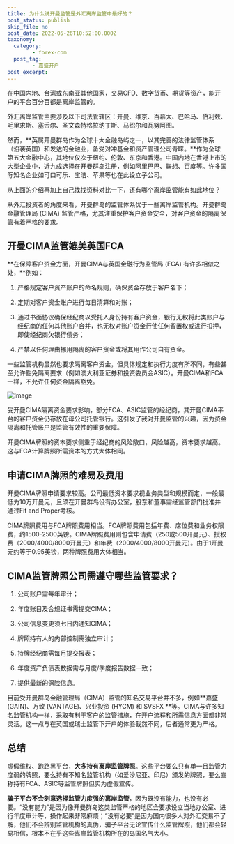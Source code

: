 ```yaml
---
title: 为什么说开曼监管是外汇离岸监管中最好的？
post_status: publish
skip_file: no
post_date: 2022-05-26T10:52:00.000Z
taxonomy:
  category:
        - forex-com
  post_tag:
        - 嘉盛开户
post_excerpt: 
---
```

在中国内地、台湾或东南亚其他国家，交易CFD、数字货币、期货等资产，能开户的平台百分百都是离岸监管的。

外汇离岸监管主要涉及以下司法管辖区：开曼、维京、百慕大、巴哈马、伯利兹、毛里求斯、塞舌尔、圣文森特格拉纳丁斯、马绍尔和瓦努阿图。

然而，**英属开曼群岛作为全球十大金融岛屿之一，以其完善的法律监管体系（沿袭英国）和发达的金融业，备受对冲基金和资产管理公司青睐。**作为全球第五大金融中心，其地位仅次于纽约、伦敦、东京和香港。中国内地在香港上市的大型企业中，近九成选择在开曼群岛注册，例如阿里巴巴、联想、百度等。许多国际知名企业如可口可乐、宝洁、苹果等也在此设立子公司。

从上面的介绍再加上自己找找资料对比一下，还有哪个离岸监管能有如此地位？

从外汇投资者的角度来看，开曼群岛的监管体系优于一些离岸监管机构。开曼群岛金融管理局 (CIMA) 监管严格，尤其注重保护客户资金安全，对客户资金的隔离保管有着严格的要求。

## 开曼CIMA监管媲美英国FCA

**在保障客户资金方面，开曼CIMA与英国金融行为监管局 (FCA) 有许多相似之处，**例如：

1. 严格规定客户资产账户的命名规则，确保资金存放于客户名下；

1. 定期对客户资金账户进行每日清算和对账；

1. 通过书面协议确保经纪商以受托人身份持有客户资金，银行无权将此类账户与经纪商的任何其他账户合并，也无权对账户资金行使任何留置权或进行扣押，即使经纪商欠银行债务；

1. 严禁以任何理由挪用隔离的客户资金或将其用作公司自有资金。

一些监管机构虽然也要求隔离客户资金，但具体规定和执行力度有所不同，有些甚至允许豁免隔离要求（例如澳大利亚证券和投资委员会ASIC）。开曼CIMA和FCA一样，不允许任何资金隔离豁免。

![Image](https://prod-files-secure.s3.us-west-2.amazonaws.com/39ed1227-6d7d-4570-be36-9ccd4a2c4241/bd849744-3fcb-4a37-8312-357962c8f065/image.png?X-Amz-Algorithm=AWS4-HMAC-SHA256&X-Amz-Content-Sha256=UNSIGNED-PAYLOAD&X-Amz-Credential=ASIAZI2LB466ULISUVDQ%2F20250702%2Fus-west-2%2Fs3%2Faws4_request&X-Amz-Date=20250702T101355Z&X-Amz-Expires=3600&X-Amz-Security-Token=IQoJb3JpZ2luX2VjEPL%2F%2F%2F%2F%2F%2F%2F%2F%2F%2FwEaCXVzLXdlc3QtMiJHMEUCIQDAUVKoOOy1N%2BEN1N2QgzYZSKbv6vIJc4A4piQer5iVEwIgYj1xp9WLN0eUOCA0r0s8vurVvtGtDPlZaFOCLdPYu%2BYqiAQI6%2F%2F%2F%2F%2F%2F%2F%2F%2F%2F%2FARAAGgw2Mzc0MjMxODM4MDUiDAcAN1ZFAqnnjrMUIircAyzQYPK5%2B8G%2FxCHfbX2N1PivNtb62o6oirHL2GFvMYERV%2BpdSrhGHUAO1nx5OaVKgIY1kqVzqu271%2Bj13JyJleBS6yv%2BrnjkvnkLoSqj7sHqpwwUi5BdB3oVEDlbCU6W1HfE2NfZWte50nCqBmAVVVIC7FPI64dsNfr1ci6KqIZtmlL4nPZh1ysuolL8cpJBgOKUAISAKXYfHHKYh44yMfoez1rbg%2BxKq9pSyj1f2eqK7pYx7jW1U6flJZXZ8Z1F2XkbX%2BaVonNQNmVeLOnxlySBtSG42sj4bFgvYFi3c3tmOU4OuDFsjBK%2FXnwESmf9DueWAKcL1h2Q1PFkEwvJ9TjksjHOK2%2Fx9ADEPFepzPHjGIE013xfG9qi%2FPFUw77e1Zt%2BOTywhCJavpEZzfI2DahN1ieo%2BboiBfj5lY4qQFIz4l1OO2hUbXueqBxoFYAcWr8O%2BXy4q4FGij72IHNTM3nylMHOepr4Mjm8ToO6wXpNyqcpmrAaxW7739O2y9GT9tEQMqkh%2FuXP5eE0kmRi6MHHf2JLPj%2B3eUj2f%2Bo%2F0VqJGzssn5ArTMivoGaqJOxZhetkJBRaLaFo2S3K5d4uvP2Di69I8%2BRT4EcSl4Gpz7Mo%2FA7%2B%2BnE82kicKTTtMJqKlMMGOqUB2EUnyFHDuJuBYbex8KsYCMAfouqg3r3PJxopW8S4U3SXP%2Fg2z4PY11NqRtagf8PTcO%2FvND2FFXffymulCmJ8KGpXQDfDcVVrrkZgfbGo0oAXXgX1u6M4lcn7LGTFx3%2BrIMlhS9Dnt%2FaQXiH7u%2BEjW3a1xFA%2B6REIk%2FiU5obMitxUY3SGlk6bPAotl04f2rksQ3Bi%2BAx7mIqEByhFkNiMs8FupWv3&X-Amz-Signature=c8abbdde21f24c1f1c48f4de96ed3afe0e36872d65b5dbddfef3ccf610777612&X-Amz-SignedHeaders=host&x-amz-checksum-mode=ENABLED&x-id=GetObject)

受开曼CIMA隔离资金要求影响，部分FCA、ASIC监管的经纪商，其开曼CIMA平台的客户资金仍存放在母公司托管银行。这引发了我对开曼监管的兴趣，因为资金隔离和托管账户是监管有效性的重要保障。

开曼CIMA牌照的资本要求侧重于经纪商的风险敞口，风险越高，资本要求越高。这与FCA计算牌照所需资本的方式大体相同。

## **申请CIMA牌照的难易及费用**

开曼CIMA牌照申请要求较高。公司最低资本要求视业务类型和规模而定，一般最低为10万开曼元，且须在开曼群岛设有办公室，股东和董事需经监管部门批准并通过Fit and Proper考核。

CIMA牌照费用与FCA牌照费用相当。FCA牌照费用包括年费、席位费和业务权限费，约1500-2500英镑。CIMA牌照费用则包含申请费（250或500开曼元）、授权费（2000/4000/8000开曼元）和年费（2000/4000/8000开曼元）。由于1开曼元约等于0.95英镑，两种牌照费用大体相当。

## CIMA监管牌照公司需遵守哪些监管要求？

1. 公司账户需每年审计；

1. 年度账目及合规证书需提交CIMA；

1. 公司信息变更须七日内通知CIMA；

1. 牌照持有人的内部控制需独立审计；

1. 持牌经纪商需每月提交报表；

1. 年度资产负债表数据需与月度/季度报告数据一致；

1. 提供最新的保险信息。

目前受开曼群岛金融管理局（CIMA）监管的知名交易平台并不多，例如**嘉盛 (GAIN)、万致 (VANTAGE)、兴业投资 (HYCM) 和 SVSFX **等。CIMA与许多知名监管机构一样，采取有利于客户的监管措施，在开户流程和所需信息方面都非常灵活。这一点与在英国或瑞士监管下开户的体验截然不同，后者通常更为严格。

## 总结

虚假维权、跑路黑平台，**大多持有离岸监管牌照**。这些平台要么只有单一且监管力度弱的牌照，要么持有不知名监管机构（如爱沙尼亚、印尼）颁发的牌照，要么宣称持有FCA、ASIC等监管牌照但实为虚假宣传。

**骗子平台不会刻意选择监管力度强的离岸监管**，因为既没有能力，也没有必要。“没有能力”是因为像开曼群岛这类监管严格的地区会要求设立当地办公室、进行年度审计等，操作起来非常麻烦；“没有必要”是因为国内很多人对外汇交易不了解，他们不会辨别监管机构的真伪，骗子平台无论宣传什么监管牌照，他们都会轻易相信，根本不在乎这些离岸监管机构所在的岛国名气大小。